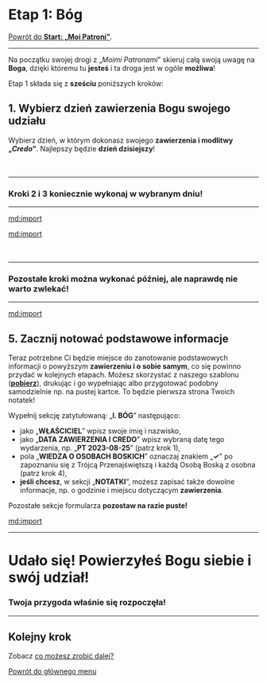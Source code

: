 # <span class="stage-header">Etap 1</span>: Bóg
[Powrót do **<span class="stage-header">Start</span>: „Moi Patroni”**](start_moi_patroni.md).

---
Na początku swojej drogi z „_Moimi Patronami_” skieruj całą swoją uwagę na **Boga**, dzięki któremu tu **jesteś** i ta droga jest w ogóle **możliwa**!

Etap 1 składa się z **sześciu** poniższych kroków:
## <span class="step-number">1.</span> Wybierz dzień zawierzenia Bogu swojego udziału
Wybierz <span class="selected-day-info">dzień</span>, w którym dokonasz swojego **zawierzenia i modlitwy „_Credo_”**. Najlepszy będzie **dzień dzisiejszy**!
<br />
<br />
<br />

---
### Kroki 2 i 3 koniecznie wykonaj w wybranym dniu!
---

[md:import](szablony/w_wybranym_dniu_zawierz_bogu_swoj_udzial_w_inicjatywie.md#$numer-kroku=2)

[md:import](szablony/w_wybranym_dniu_pomodl_sie_do_boga.md#$numer-kroku=3)
<br />
<br />
<br />

---
### Pozostałe kroki można wykonać później, ale naprawdę nie warto zwlekać!
---

[md:import](szablony/poznaj_boga.md#$numer-kroku=4)

## <span class="step-number">5.</span> Zacznij notować podstawowe informacje
Teraz potrzebne Ci będzie miejsce do zanotowanie podstawowych informacji o powyższym **zawierzeniu i o sobie samym**, co się powinno przydać w kolejnych etapach. Możesz skorzystać z naszego szablonu ([**pobierz**](pl/pdf/lista_v1_bog_i_ja.pdf)), drukując i go wypełniając albo przygotować podobny samodzielnie np. na pustej kartce. To będzie pierwsza strona Twoich notatek!

Wypełnij sekcję zatytułowaną: „**I. BÓG**” następująco:
- jako „**WŁAŚCICIEL**” wpisz swoje imię i nazwisko,
- jako „**DATA ZAWIERZENIA I CREDO**” wpisz <span class="selected-day-info">wybraną datę</span> tego wydarzenia, np. „**PT 2023-08-25**” (patrz krok 1),
- pola „**WIEDZA O OSOBACH BOSKICH**” oznaczaj znakiem „**✓**” po zapoznaniu się z Trójcą Przenajświętszą i każdą Osobą Boską z osobna (patrz krok 4),
- **jeśli chcesz**, w sekcji „**NOTATKI**”, możesz zapisać także dowolne informacje, np. o godzinie i miejscu dotyczącym **zawierzenia**.

Pozostałe sekcje formularza **pozostaw na razie puste!**

[md:import](szablony/poinformuj_swoich_apostolow.md#$numer-kroku=6)

---
# Udało się! Powierzyłeś **Bogu** siebie i swój udział!
### Twoja przygoda właśnie się rozpoczęła!
---

## Kolejny krok
Zobacz [co możesz zrobić dalej?](co_mozesz_zrobic_dalej.md)

[Powrót do głównego menu](index.md)
